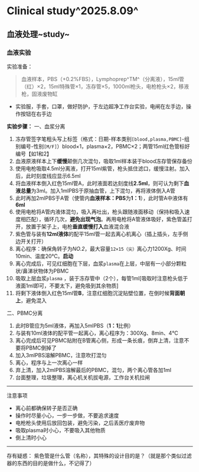 # Clinical study^2025.8.09^
## 血液处理~study~
### 血液实验

实验准备：

> 血液样本，PBS（+0.2%FBS），Lymphoprep^TM^（分离液），15ml管（红）×2，15ml特殊管×1，冻存管×5，1000ml枪头，电枪枪头×2，移液枪，固液废物缸

 - 实验服，手套，口罩，做好防护，于左边超净工作台实验，电闸在左手边，操作按钮在右手边

**实验步骤：**
一、血浆分离
 1. 冻存管签字笔粗头写上标签（格式：日期-样本类别`[blood,plasma,PBMC]`-组别编号-性别`[M/F]`）blood×1，plasma×2，PBMC×2；两管15ml红色管标好编号【如1和2】
 2. 血液原液样本上下**缓慢**颠倒几次混匀，吸取1ml样本装于blood冻存管保存备份
 3. 使用电枪吸取4.5ml分离液，打开15ml紫管，枪头抵住滤口，缓慢注射。加入后，此时刻度线应显示6.5ml
 4. 将血液样本倒入红色15ml管A，此时液面若达刻度线**2.5ml**，则可认为剩下**血液总量**为3ml。加入1mlPBS于原抽血管，上下混匀，再将液体倒入A管
 5. 此时再加2mlPBS于A管（使管内**血液样本：PBS**为**1：1**），此时管A中液体有**6ml**
 6. 使用电枪将A管内液体混匀，吸入再吐出，枪头跟随液面移动（保持和吸入速度相匹配），循环几次，**避免出现气泡**。再用电枪将A管液体吸好，紫色管盖打开，放置于架子上，电枪**垂直缓慢打入**血液混合液
 7. 紫色管与装有**12ml液体**的配平15ml管一起去离心机离心（插上插头，左手侧边开关打开）
 8. 离心程序：确保角转子为*NO.2*，最大容量`12×15（尖）`离心力1200Xg、时间10min、温度20℃。**启动**
 9. 离心完成后，可见红细胞在下层，血浆`plasma`在上层，中层有一小部分颗粒状/鼻涕状物体为PBMC
 10. 吸取上层血浆`plasma` ，装于冻存管中（2个），每管1ml[吸取时注意枪头低于液面1ml即可，不要太下，避免吸到其余物质]
 11. 将剩下液体倒入红色15ml管**B**，注意红细胞沉淀贴壁位置，在倒时候**背面朝上**，避免混入

二、PBMC分离

 1. 此时B管应为5ml液体，再加入5mlPBS（**1：1**比例）
 2. 与装有10ml液体的配平管一起离心，离心程序为：300Xg、8min、4℃
 3. 离心完成后可见PBMC贴附在B管离心侧，形成一条长痕，倒弃上清，注意不要将PBMC倒掉了
 4. 加入3mlPBS溶解PBMC，注意吹打混匀
 5. 离心，程序与上一次离心一样
 6. 弃上清，加入2mlPBS溶解最后的PBMC，混匀，两个离心管各加1ml
 7. 台面整理，垃圾整理，离心机关机拔电源，工作台关机拉闸
---
注意事项
 - 离心前都确保转子是否正确
 - 操作时尽量小心，一步一步做，不要追求速度
 - 电枪枪头使用后放回包装，避免污染，之后丢医疗废弃物
 - 吸取plasma时小心，不要吸入其他物质
 - 倒上清时小心
---
存有疑惑：
紫色管是什么管（名称），其特殊的设计目的是？（就是那个类似过滤器的东西的目的是做什么，不记得了）

<!--stackedit_data:
eyJoaXN0b3J5IjpbLTI0NDI1OTAzMV19
-->